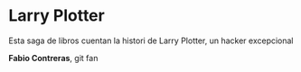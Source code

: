 # Larry Plotter
Esta saga de libros cuentan la histori de Larry 
Plotter, un hacker excepcional


**Fabio Contreras**, git fan

